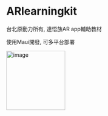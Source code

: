 # ARlearningkit
台北原動力所有, 達悟族AR app輔助教材

使用Maui開發, 可多平台部署

<img width="155" alt="image" src="https://github.com/illumincafe/ARlearningkit/assets/120479963/d148dae4-afa7-4fca-8ee5-4c0df88c81da">
